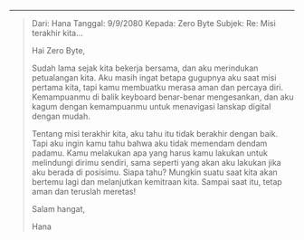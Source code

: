 
---

> Dari: Hana
> Tanggal: 9/9/2080
> Kepada: Zero Byte
> Subjek: Re: Misi terakhir kita...
>
> Hai Zero Byte,
>
> Sudah lama sejak kita bekerja bersama, dan aku merindukan petualangan kita. Aku masih ingat betapa gugupnya aku saat misi pertama kita, tapi kamu membuatku merasa aman dan percaya diri. Kemampuanmu di balik keyboard benar-benar mengesankan, dan aku kagum dengan kemampuanmu untuk menavigasi lanskap digital dengan mudah.
>
> Tentang misi terakhir kita, aku tahu itu tidak berakhir dengan baik. Tapi aku ingin kamu tahu bahwa aku tidak memendam dendam padamu. Kamu melakukan apa yang harus kamu lakukan untuk melindungi dirimu sendiri, sama seperti yang akan aku lakukan jika aku berada di posisimu. Siapa tahu? Mungkin suatu saat kita akan bertemu lagi dan melanjutkan kemitraan kita. Sampai saat itu, tetap aman dan teruslah meretas!
>
> Salam hangat,
>
> Hana
